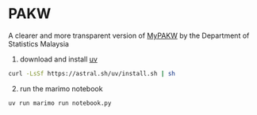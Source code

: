 # PAKW
A clearer and more transparent version of [MyPAKW](https://mypakw.dosm.gov.my/) by the Department of Statistics Malaysia

1. download and install [uv](https://docs.astral.sh/uv/)
```bash
curl -LsSf https://astral.sh/uv/install.sh | sh
```
2. run the marimo notebook
```bash
uv run marimo run notebook.py
```